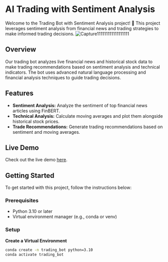 # AI Trading with Sentiment Analysis

Welcome to the Trading Bot with Sentiment Analysis project! 🚀 This project leverages sentiment analysis from financial news and trading strategies to make informed trading decisions.
![Capture111111111111111111](https://github.com/user-attachments/assets/d11a3bfb-4235-413e-a727-f6d2044ee70d)
## Overview

Our trading bot analyzes live financial news and historical stock data to make trading recommendations based on sentiment analysis and technical indicators. The bot uses advanced natural language processing and financial analysis techniques to guide trading decisions.

## Features

- **Sentiment Analysis:** Analyze the sentiment of top financial news articles using FinBERT.
- **Technical Analysis:** Calculate moving averages and plot them alongside historical stock prices.
- **Trade Recommendations:** Generate trading recommendations based on sentiment and moving averages.

## Live Demo

Check out the live demo [here](#).

## Getting Started

To get started with this project, follow the instructions below:

### Prerequisites

- Python 3.10 or later
- Virtual environment manager (e.g., conda or venv)

### Setup
**Create a Virtual Environment**

```bash
conda create -n trading_bot python=3.10
conda activate trading_bot
